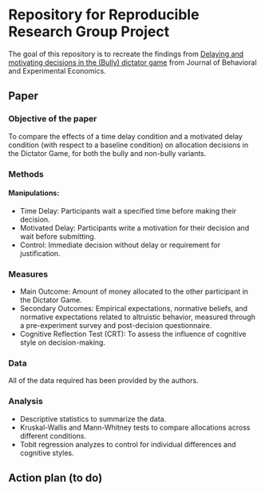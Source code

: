 # Repository for Reproducible Research Group Project

The goal of this repository is to recreate the findings from [Delaying and motivating decisions in the (Bully) dictator game](https://www.sciencedirect.com/science/article/pii/S2214804323001325?fbclid=IwAR0jo_iPAZtn05fiXHovSlxtIeclyaRfO0xiwMJH6_gkmi5fh9JYDKGheJA) from Journal of Behavioral and Experimental Economics.

## Paper
### Objective of the paper
To compare the effects of a time delay condition and a motivated delay condition (with respect to a baseline condition) on allocation decisions in the Dictator Game, for both the bully and non-bully variants.

### Methods

#### Manipulations:

- Time Delay: Participants wait a specified time before making their decision.
- Motivated Delay: Participants write a motivation for their decision and wait before submitting.
- Control: Immediate decision without delay or requirement for justification.

### Measures
- Main Outcome: Amount of money allocated to the other participant in the Dictator Game.
- Secondary Outcomes: Empirical expectations, normative beliefs, and normative expectations related to altruistic behavior, measured through a pre-experiment survey and post-decision questionnaire.
- Cognitive Reflection Test (CRT): To assess the influence of cognitive style on decision-making.

### Data
All of the data required has been provided by the authors.

### Analysis

- Descriptive statistics to summarize the data.
- Kruskal-Wallis and Mann-Whitney tests to compare allocations across different conditions.
- Tobit regression analyzes to control for individual differences and cognitive styles.

## Action plan (to do)
